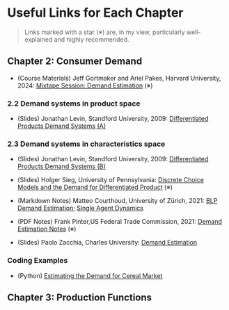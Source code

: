 # Useful Links for Each Chapter

>  Links marked with a star (※) are, in my view, particularly well-explained and highly recommended.

## Chapter 2: Consumer Demand

* (Course Materials) Jeff Gortmaker and Ariel Pakes, Harvard University, 2024: [Mixtape Session: Demand Estimation](https://github.com/Mixtape-Sessions/Demand-Estimation?tab=readme-ov-file) (※)

### 2.2 Demand systems in product space

*  (Slides) Jonathan Levin, Standford University, 2009: [Differentiated Products Demand Systems (A)](https://web.stanford.edu/~jdlevin/Econ%20257/Demand%20Estimation%20Slides%20A.pdf)

### 2.3 Demand systems in characteristics space

*  (Slides) Jonathan Levin, Standford University, 2009: [Differentiated Products Demand Systems (B)](https://web.stanford.edu/~jdlevin/Econ%20257/Demand%20Estimation%20Slides%20B.pdf)

*  (Slides) Holger Sieg, University of Pennsylvania: [Discrete Choice Models and the Demand for Differentiated Product](https://www.sas.upenn.edu/~holgers/slides/e8840/slides_blp.pdf)  (※)

* (Markdown Notes) Matteo Courthoud, University of Zürich, 2021: [BLP Demand Estimation](https://matteocourthoud.github.io/course/empirical-io/02_demand_estimation/); [Single Agent Dynamics](https://matteocourthoud.github.io/course/empirical-io/07_dynamics_singleagent/)
  
* (PDF Notes) Frank Pinter,US Federal Trade Commission, 2021: [Demand Estimation Notes](https://www.frankpinter.com/notes/Demand_Estimation_Notes.pdf)  (※)

* (Slides) Paolo Zacchia, Charles University: [Demand Estimation](https://www.paolozacchia.com/wp-content/uploads/2024/02/Lecture-14.pdf)

### Coding Examples

* (Python) [Estimating the Demand for Cereal Market](https://github.com/Mixtape-Sessions/Demand-Estimation/tree/main/Exercises)
  
## Chapter 3: Production Functions

